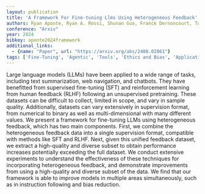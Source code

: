 ```yaml
---
layout: publication
title: 'A Framework For Fine-tuning Llms Using Heterogeneous Feedback'
authors: Ryan Aponte, Ryan A. Rossi, Shunan Guo, Franck Dernoncourt, Tong Yu, Xiang Chen, Subrata Mitra, Nedim Lipka
conference: "Arxiv"
year: 2024
bibkey: aponte2024framework
additional_links:
  - {name: "Paper", url: "https://arxiv.org/abs/2408.02861"}
tags: ['Fine-Tuning', 'Agentic', 'Tools', 'Ethics and Bias', 'Applications', 'Reinforcement Learning', 'Training Techniques', 'Pretraining Methods']
---
```

Large language models (LLMs) have been applied to a wide range of tasks,
including text summarization, web navigation, and chatbots. They have
benefitted from supervised fine-tuning (SFT) and reinforcement learning from
human feedback (RLHF) following an unsupervised pretraining. These datasets can
be difficult to collect, limited in scope, and vary in sample quality.
Additionally, datasets can vary extensively in supervision format, from
numerical to binary as well as multi-dimensional with many different values. We
present a framework for fine-tuning LLMs using heterogeneous feedback, which
has two main components. First, we combine the heterogeneous feedback data into
a single supervision format, compatible with methods like SFT and RLHF. Next,
given this unified feedback dataset, we extract a high-quality and diverse
subset to obtain performance increases potentially exceeding the full dataset.
We conduct extensive experiments to understand the effectiveness of these
techniques for incorporating heterogeneous feedback, and demonstrate
improvements from using a high-quality and diverse subset of the data. We find
that our framework is able to improve models in multiple areas simultaneously,
such as in instruction following and bias reduction.
